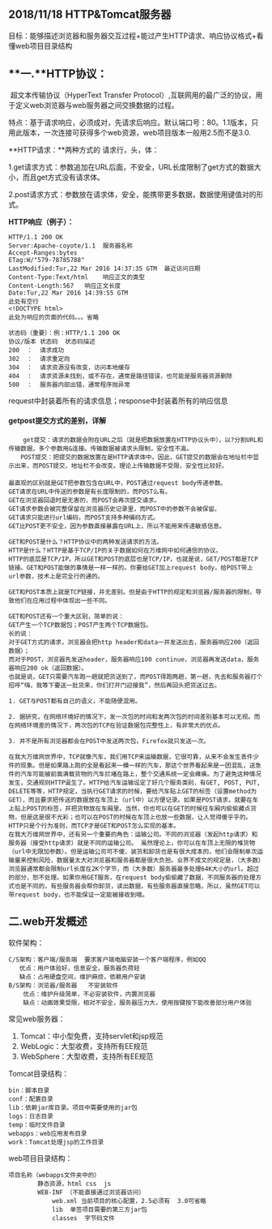 ## 2018/11/18    HTTP&Tomcat服务器

目标：能够描述浏览器和服务器交互过程+能过产生HTTP请求、响应协议格式+看懂web项目目录结构

##          **一.****HTTP协议**：

​	超文本传输协议（HyperText Transfer Protocol）,互联网用的最广泛的协议，用于定义web浏览器与web服务器之间交换数据的过程。

特点：基于请求响应，必须成对，先请求后响应。默认端口号：80。1.1版本，只用此版本，一次连接可获得多个web资源，web项目版本一般用2.5而不是3.0.

**HTTP请求：**两种方式的     请求行，头，体： 

1.get请求方式：参数追加在URL后面，不安全，URL长度限制了get方式的数据大小，而且get方式没有请求体。

2.post请求方式：参数放在请求体，安全，能携带更多数据，数据使用键值对的形式。

**HTTP响应（例子）：**

```
HTTP/1.1 200 OK
Server:Apache-coyote/1.1  服务器名称
Accept-Ranges:bytes
ETag:W/"579-78785788"
LastModified:Tur,22 Mar 2016 14:37:35 GTM  最近访问日期
Content-Type:Text/html    响应正文的类型
Content-Length:567   响应正文长度
Date:Tur,22 Mar 2016 14:39:55 GTM
此处有空行
<!DOCTYPE html>
此处为响应的页面的代码。。。省略
```

```
状态码（重要）：例：HTTP/1.1 200 OK
协议/版本 状态码  状态码描述
200  ：  请求成功
302  ：  请求重定向
304  ：  请求资源没有改变，访问本地缓存
404  ：  请求资源未找到，或不存在，通常是路径错误，也可能是服务器资源删除
500  ：  服务器内部出错，通常程序抛异常
```

request中封装着所有的请求信息；response中封装着所有的响应信息

#### getpost提交方式的差别，详解

```
	get提交：请求的数据会附在URL之后（就是把数据放置在HTTP协议头中），以?分割URL和传输数据，多个参数用&连接。传输数据被请求头限制，安全性不高。
　　POST提交：把提交的数据放置在是HTTP请求体中。因此，GET提交的数据会在地址栏中显示出来，而POST提交，地址栏不会改变。理论上传输数据不受限，安全性比较好。
　　
最直观的区别就是GET把参数包含在URL中，POST通过request body传递参数。
GET请求在URL中传送的参数是有长度限制的，而POST么有。
GET在浏览器回退时是无害的，而POST会再次提交请求。
GET请求参数会被完整保留在浏览器历史记录里，而POST中的参数不会被保留。
GET请求只能进行url编码，而POST支持多种编码方式。
GET比POST更不安全，因为参数直接暴露在URL上，所以不能用来传递敏感信息。

GET和POST是什么？HTTP协议中的两种发送请求的方法。
HTTP是什么？HTTP是基于TCP/IP的关于数据如何在万维网中如何通信的协议。
HTTP的底层是TCP/IP。所以GET和POST的底层也是TCP/IP，也就是说，GET/POST都是TCP链接。GET和POST能做的事情是一样一样的。你要给GET加上request body，给POST带上url参数，技术上是完全行的通的。

GET和POST本质上就是TCP链接，并无差别。但是由于HTTP的规定和浏览器/服务器的限制，导致他们在应用过程中体现出一些不同。 

GET和POST还有一个重大区别，简单的说：
GET产生一个TCP数据包；POST产生两个TCP数据包。
长的说：
对于GET方式的请求，浏览器会把http header和data一并发送出去，服务器响应200（返回数据）；
而对于POST，浏览器先发送header，服务器响应100 continue，浏览器再发送data，服务器响应200 ok（返回数据）。
也就是说，GET只需要汽车跑一趟就把货送到了，而POST得跑两趟，第一趟，先去和服务器打个招呼“嗨，我等下要送一批货来，你们打开门迎接我”，然后再回头把货送过去。

1. GET与POST都有自己的语义，不能随便混用。

2. 据研究，在网络环境好的情况下，发一次包的时间和发两次包的时间差别基本可以无视。而在网络环境差的情况下，两次包的TCP在验证数据包完整性上，有非常大的优点。

3. 并不是所有浏览器都会在POST中发送两次包，Firefox就只发送一次。

在我大万维网世界中，TCP就像汽车，我们用TCP来运输数据，它很可靠，从来不会发生丢件少件的现象。但是如果路上跑的全是看起来一模一样的汽车，那这个世界看起来是一团混乱，送急件的汽车可能被前面满载货物的汽车拦堵在路上，整个交通系统一定会瘫痪。为了避免这种情况发生，交通规则HTTP诞生了。HTTP给汽车运输设定了好几个服务类别，有GET, POST, PUT, DELETE等等，HTTP规定，当执行GET请求的时候，要给汽车贴上GET的标签（设置method为GET），而且要求把传送的数据放在车顶上（url中）以方便记录。如果是POST请求，就要在车上贴上POST的标签，并把货物放在车厢里。当然，你也可以在GET的时候往车厢内偷偷藏点货物，但是这是很不光彩；也可以在POST的时候在车顶上也放一些数据，让人觉得傻乎乎的。HTTP只是个行为准则，而TCP才是GET和POST怎么实现的基本。
在我大万维网世界中，还有另一个重要的角色：运输公司。不同的浏览器（发起http请求）和服务器（接受http请求）就是不同的运输公司。 虽然理论上，你可以在车顶上无限的堆货物（url中无限加参数）。但是运输公司可不傻，装货和卸货也是有很大成本的，他们会限制单次运输量来控制风险，数据量太大对浏览器和服务器都是很大负担。业界不成文的规定是，（大多数）浏览器通常都会限制url长度在2K个字节，而（大多数）服务器最多处理64K大小的url。超过的部分，恕不处理。如果你用GET服务，在request body偷偷藏了数据，不同服务器的处理方式也是不同的，有些服务器会帮你卸货，读出数据，有些服务器直接忽略，所以，虽然GET可以带request body，也不能保证一定能被接收到哦。
```



## 二.web开发概述

软件架构：

```
C/S架构：客户端/服务端  要求客户端电脑安装一个客户端程序，例如QQ
   优点：用户体验好，信息安全，服务器负荷轻
   缺点：占用硬盘空间，维护麻烦，依赖用户安装
B/S架构：浏览器/服务器   不安装软件
	优点：维护升级简单，不必安装软件，内置浏览器
	缺点：动画效果受限，相对不安全，服务器压力大，使用按键按下能改善部分用户体验
```

常见web服务器：

1. Tomcat：中小型免费，支持servlet和jsp规范
2. WebLogic：大型收费，支持所有EE规范
3. WebSphere：大型收费，支持所有EE规范

Tomcat目录结构：

```
bin：脚本目录
conf：配置目录
lib：依赖jar库目录。项目中需要使用的jar包
logs：日志目录
temp：临时文件目录
webapps：web应用发布目录
work：Tomcat处理jsp的工作目录
```

web项目目录结构：

```
项目名称（webapps文件夹中的）
		静态资源，html css  js
		WEB-INF （不能直接通过浏览器访问）
			web.xml 当前项目的核心配置，2.5必须有  3.0可省略
			lib  单签项目需要的第三方jar包
			classes  字节码文件
```



































